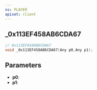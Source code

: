 ```yaml
---
ns: PLAYER
apiset: client
---
```

## _0x113EF458AB6CDA67

```c
// 0x113EF458AB6CDA67
void _0x113EF458AB6CDA67(Any p0,Any p1);
```


## Parameters
* **p0**:
* **p1**:




